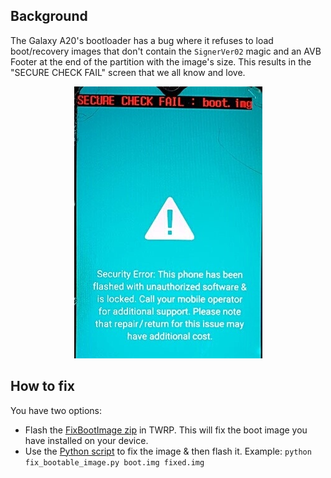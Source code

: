 ## Background
The Galaxy A20's bootloader has a bug where it refuses to load boot/recovery images that don't contain the `SignerVer02` magic and an AVB Footer at the end of the partition with the image's size. This results in the "SECURE CHECK FAIL" screen that we all know and love.

<p align="center">
    <img src="./image.jpg" />
</p>

## How to fix
You have two options:
* Flash the [FixBootImage zip](https://github.com/GalaxyA20s/A20s-Fix-Bootable-Image/releases/latest/download/FixBootImage.zip) in TWRP. This will fix the boot image you have installed on your device.
* Use the [Python script](./fix_bootable_image.py) to fix the image & then flash it. Example: `python fix_bootable_image.py boot.img fixed.img`